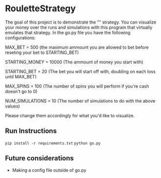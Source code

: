 ﻿# RouletteStrategy

The goal of this project is to demonstrate the "" strategy. You can visualize your money over the runs and simulations with this program that virtually emulates that strategy. In the go.py file you have the following configurations:

MAX_BET = 500 (the maximum ammount you are allowed to bet before reseting your bet to STARTING_BET)

STARTING_MONEY = 10000 (The ammount of money you start with)

STARTING_BET = 20 (The bet you will start off with, doubling on each loss until MAX_BET)

MAX_SPINS = 100 (The number of spins you will perform if you're cash doesn't go to 0)

NUM_SIMULATIONS = 10 (The number of simulations to do with the above values)


Please change them accordingly for what you'd like to visualize.

## Run Instructions 

`pip install -r requirements.txt`
`python go.py`

## Future considerations

- Making a config file outside of go.py
